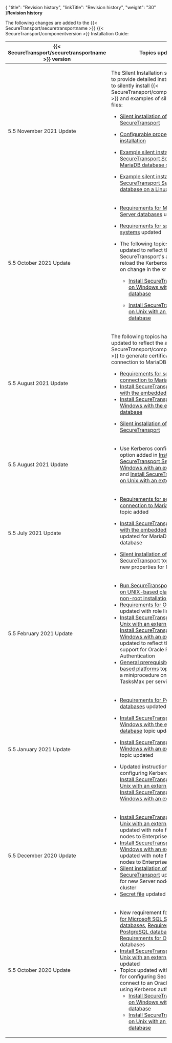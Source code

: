 {
    "title": "Revision history",
    "linkTitle": "Revision history",
    "weight": "30"
}**Revision history**

  

The following changes are added to the {{< SecureTransport/securetransportname  >}} {{< SecureTransport/componentversion  >}} Installation Guide:

<table>
   <thead>
      <tr>
<th style="text-align: center;" class="HeadE-Column1-Header1">{{< SecureTransport/securetransportname  >}} version         </th>
<th class="HeadD-Column1-Header1">Topics updated         </th>
      </tr>
   </thead>
   <tbody>
      <tr>
         <td>5.5 November 2021 Update         </td>
         <td><p>The Silent Installation section is edited to provide detailed instructions on how to silently install {{< SecureTransport/componentshortname  >}} and examples of silent installation files:</p>
<ul>
<li><p><a href="../install_overview/silent-install-new" class="MCXref xref">Silent installation of SecureTransport</a></p></li>
<li><p><a href="../install_overview/silent-install-new/silent-install-properties" class="MCXref xref">Configurable properties for silent installation</a></p></li>
<li><p><a href="../install_overview/silent-install-new/silent-install-example-mariadb" class="MCXref xref">Example silent installation files: SecureTransport Server with MariaDB database on Windows</a></p></li>
<li><p><a href="../install_overview/silent-install-new/silent-install-cluster-externaldb" class="MCXref xref">Example silent installation files: SecureTransport Server with Oracle database on a Linux cluster</a></p></li>
</ul>         </td>
      </tr>
      <tr>
         <td>5.5 October 2021 Update         </td>
         <td><ul>
<li><p><a href="../prereqs_overview/database_installation_prerequisites/requirements_for_sql_databases" class="MCXref xref">Requirements for Microsoft SQL Server databases</a> updated</p></li>
<li><p><a href="../prereqs_overview/installation_prerequisites_for_unix_based_servers/requirements_for_specific_operating_systems" class="MCXref xref">Requirements for specific operating systems</a> updated</p></li>
<li><p>The following topics have been updated to reflect the SecureTransport's ability to auto reload the Kerberos configuration on change in the krb5.conf file</p>
<ul>
<li><p><a href="../install_overview/installing_on_windows/install_on_windows_with_external_database" class="MCXref xref">Install SecureTransport Server on Windows with an external database</a></p></li>
<li><p><a href="../install_overview/installing_on_unix_based_platforms/installing_securetransport_server_external_db_unix" class="MCXref xref">Install SecureTransport Server on Unix with an external database</a></p></li>
</ul></li>
</ul>         </td>
      </tr>
      <tr>
         <td>5.5 August 2021 Update         </td>
         <td><p>The following topics have been updated to reflect the ability of {{< SecureTransport/componentshortname  >}} to generate certificates for secure connection to MariaDB database:</p>
<ul>
<li><a href="../prereqs_overview/database_installation_prerequisites/requirements_mariadb" class="MCXref xref">Requirements for secure connection to MariaDB database</a></li>
<li><a href="../install_overview/installing_on_unix_based_platforms/installing_securetransport_embedded_db_unix" class="MCXref xref">Install SecureTransport on Unix with the embedded database</a></li>
<li><a href="../install_overview/installing_on_windows/install_to_use_embedded_database" class="MCXref xref">Install SecureTransport on Windows with the embedded database</a></li>
<li><p><a href="" class="MCXref xref">Silent installation of SecureTransport</a></p></li>
</ul>         </td>
      </tr>
      <tr>
         <td>5.5 August 2021 Update         </td>
         <td><ul>
<li><p>Use Kerberos configuration file option added in <a href="../install_overview/installing_on_windows/install_on_windows_with_external_database" class="MCXref xref">Install SecureTransport Server on Windows with an external database</a> and <a href="../install_overview/installing_on_unix_based_platforms/installing_securetransport_server_external_db_unix" class="MCXref xref">Install SecureTransport Server on Unix with an external database</a>.</p></li>
</ul>         </td>
      </tr>
      <tr>
         <td>5.5 July 2021 Update         </td>
         <td><ul>
<li><p><a href="../prereqs_overview/database_installation_prerequisites/requirements_mariadb" class="MCXref xref">Requirements for secure connection to MariaDB database</a> topic added</p></li>
<li><p><a href="../install_overview/installing_on_unix_based_platforms/installing_securetransport_embedded_db_unix" class="MCXref xref">Install SecureTransport on Unix with the embedded database</a> topic updated for MariaDB embedded database</p></li>
<li><p><a href="" class="MCXref xref">Silent installation of SecureTransport</a> topic updated with new properties for MariaDB</p></li>
</ul>         </td>
      </tr>
      <tr>
         <td>5.5 February 2021 Update         </td>
         <td><ul>
<li><a href="../install_overview/installing_on_unix_based_platforms/running_st_as_service_unix" class="MCXref xref">Run SecureTransport as a service on UNIX-based platforms after non-root installation</a> updated</li>
<li><a href="../prereqs_overview/database_installation_prerequisites/requirements_for_oracle_databases" class="MCXref xref">Requirements for Oracle databases</a> updated with role limitations</li>
<li><a href="../install_overview/installing_on_unix_based_platforms/installing_securetransport_server_external_db_unix" class="MCXref xref">Install SecureTransport Server on Unix with an external database</a> and <a href="../install_overview/installing_on_windows/install_on_windows_with_external_database" class="MCXref xref">Install SecureTransport Server on Windows with an external database</a> updated to reflect the added support for Oracle Proxy Authentication</li>
<li><a href="../prereqs_overview/installation_prerequisites_for_unix_based_servers" class="MCXref xref">General prerequisites for UNIX-based platforms</a> topic updated with a miniprocedure on configuring TasksMax per service override</li>
</ul>         </td>
      </tr>
      <tr>
         <td>5.5 January 2021 Update         </td>
         <td><ul>
<li><p><a href="../prereqs_overview/database_installation_prerequisites/requirements_for_postgresql_databases" class="MCXref xref">Requirements for PostgreSQL databases</a> updated</p></li>
<li><p><a href="../install_overview/installing_on_windows/install_to_use_embedded_database" class="MCXref xref">Install SecureTransport on Windows with the embedded database</a> topic updated</p></li>
<li><p><a href="../install_overview/installing_on_windows/install_on_windows_with_external_database" class="MCXref xref">Install SecureTransport Server on Windows with an external database</a> topic updated</p></li>
<li>Updated instructions for configuring Kerberos mode in <a href="../install_overview/installing_on_unix_based_platforms/installing_securetransport_server_external_db_unix" class="MCXref xref">Install SecureTransport Server on Unix with an external database</a> and <a href="../install_overview/installing_on_windows/install_on_windows_with_external_database" class="MCXref xref">Install SecureTransport Server on Windows with an external database</a></li>
</ul>         </td>
      </tr>
      <tr>
         <td>5.5 December 2020 Update         </td>
         <td><ul>
<li><a href="../install_overview/installing_on_unix_based_platforms/installing_securetransport_server_external_db_unix" class="MCXref xref">Install SecureTransport Server on Unix with an external database</a> updated with note for new Server nodes to Enterprise cluster</li>
<li><a href="../install_overview/installing_on_windows/install_on_windows_with_external_database" class="MCXref xref">Install SecureTransport Server on Windows with an external database</a> updated with note for new Server nodes to Enterprise cluster</li>
<li><a href="" class="MCXref xref">Silent installation of SecureTransport</a> updated with note for new Server nodes to Enterprise cluster</li>
<li><a href="../prereqs_overview/secret_file" class="MCXref xref">Secret file</a> updated</li>
</ul>         </td>
      </tr>
      <tr>
         <td>5.5 October 2020 Update         </td>
         <td><ul>
<li>New requirement for <a href="../prereqs_overview/database_installation_prerequisites/requirements_for_sql_databases" class="MCXref xref">Requirements for Microsoft SQL Server databases</a>, <a href="../prereqs_overview/database_installation_prerequisites/requirements_for_postgresql_databases" class="MCXref xref">Requirements for PostgreSQL databases</a>, and <a href="../prereqs_overview/database_installation_prerequisites/requirements_for_oracle_databases" class="MCXref xref">Requirements for Oracle databases</a> databases</li>
<li><a href="../install_overview/installing_on_unix_based_platforms/installing_securetransport_server_external_db_unix" class="MCXref xref">Install SecureTransport Server on Unix with an external database</a> updated</li>
<li>Topics updated with instructions for configuring SecureTransport to connect to an Oracle database using Kerberos authentication:
<ul>
<li><a href="../install_overview/installing_on_windows/install_on_windows_with_external_database" class="MCXref xref">Install SecureTransport Server on Windows with an external database</a></li>
<li><a href="../install_overview/installing_on_unix_based_platforms/installing_securetransport_server_external_db_unix" class="MCXref xref">Install SecureTransport Server on Unix with an external database</a></li>
</ul></li>
</ul>         </td>
      </tr>
   </tbody>
</table>
